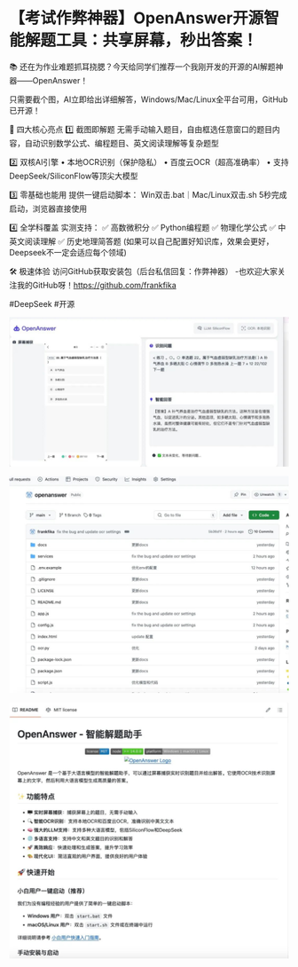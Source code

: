 # 【考试作弊神器】OpenAnswer开源智能解题工具：共享屏幕，秒出答案！

📚 还在为作业难题抓耳挠腮？今天给同学们推荐一个我刚开发的开源的AI解题神器——OpenAnswer！

只需要截个图，AI立即给出详细解答，Windows/Mac/Linux全平台可用，GitHub已开源！


🌟 四大核心亮点
1️⃣ 截图即解题 无需手动输入题目，自由框选任意窗口的题目内容，自动识别数学公式、编程题目、英文阅读理解等复杂题型

2️⃣ 双核AI引擎 • 本地OCR识别（保护隐私） • 百度云OCR（超高准确率） • 支持DeepSeek/SiliconFlow等顶尖大模型

3️⃣ 零基础也能用 提供一键启动脚本： Win双击.bat｜Mac/Linux双击.sh 5秒完成启动，浏览器直接使用

4️⃣ 全学科覆盖 实测支持： ✅ 高数微积分 ✅ Python编程题 ✅ 物理化学公式 ✅ 中英文阅读理解 ✅ 历史地理简答题
(如果可以自己配置好知识库，效果会更好，Deepseek不一定会适应每个领域)

🛠️ 极速体验
访问GitHub获取安装包（后台私信回复：作弊神器）
-也欢迎大家关注我的GitHub呀！https://github.com/frankfika

\#DeepSeek #开源

![img](./%E3%80%90%E8%80%83%E8%AF%95%E4%BD%9C%E5%BC%8A%E7%A5%9E%E5%99%A8%E3%80%91OpenAnswer%E5%BC%80%E6%BA%90%E6%99%BA%E8%83%BD%E8%A7%A3%E9%A2%98%E5%B7%A5%E5%85%B7%EF%BC%9A%E5%85%B1%E4%BA%AB%E5%B1%8F%E5%B9%95%EF%BC%8C%E7%A7%92%E5%87%BA%E7%AD%94%E6%A1%88%EF%BC%81.assets/640.jpeg)

![img](./%E3%80%90%E8%80%83%E8%AF%95%E4%BD%9C%E5%BC%8A%E7%A5%9E%E5%99%A8%E3%80%91OpenAnswer%E5%BC%80%E6%BA%90%E6%99%BA%E8%83%BD%E8%A7%A3%E9%A2%98%E5%B7%A5%E5%85%B7%EF%BC%9A%E5%85%B1%E4%BA%AB%E5%B1%8F%E5%B9%95%EF%BC%8C%E7%A7%92%E5%87%BA%E7%AD%94%E6%A1%88%EF%BC%81.assets/640-20250503221546725.jpeg)

![img](./%E3%80%90%E8%80%83%E8%AF%95%E4%BD%9C%E5%BC%8A%E7%A5%9E%E5%99%A8%E3%80%91OpenAnswer%E5%BC%80%E6%BA%90%E6%99%BA%E8%83%BD%E8%A7%A3%E9%A2%98%E5%B7%A5%E5%85%B7%EF%BC%9A%E5%85%B1%E4%BA%AB%E5%B1%8F%E5%B9%95%EF%BC%8C%E7%A7%92%E5%87%BA%E7%AD%94%E6%A1%88%EF%BC%81.assets/640-20250503221554713.jpeg)